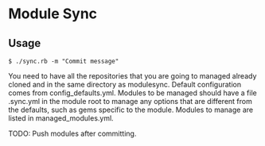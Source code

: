 Module Sync
===========

Usage
-----

```
$ ./sync.rb -m "Commit message"
```

You need to have all the repositories that you are going to managed already cloned and in the same directory as modulesync. Default configuration comes from config\_defaults.yml. Modules to be managed should have a file .sync.yml in the module root to manage any options that are different from the defaults, such as gems specific to the module. Modules to manage are listed in managed\_modules.yml.

TODO: Push modules after committing.
